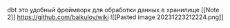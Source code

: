 dbt  это удобный фреймворк для обработки данных в хранилище [[Note 2]]
https://github.com/baikulov/wiki
![[Pasted image 20231223212224.png]]
